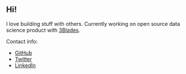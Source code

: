 ## Hi!

I love building stuff with others. Currently working on open source data science product with [3Blades](https://3blades.io).

Contact info:

- [GitHub](https://github.com/jgwerner)
- [Twitter](https://twitter.com/gwerner)
- [LinkedIn](https://www.linkedin.com/in/wernergreg)
